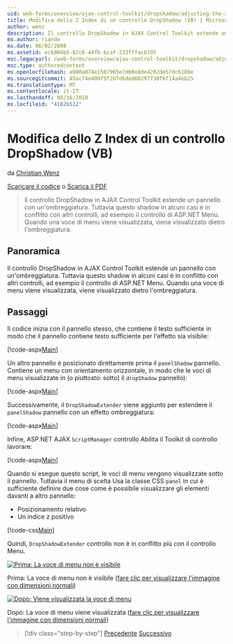 ```yaml
---
uid: web-forms/overview/ajax-control-toolkit/dropshadow/adjusting-the-z-index-of-a-dropshadow-vb
title: Modifica dello Z Index di un controllo DropShadow (VB) | Microsoft Docs
author: wenz
description: Il controllo DropShadow in AJAX Control Toolkit estende un pannello con un'ombreggiatura. Tuttavia questo shadow in alcuni casi è in conflitto con altri controlli, di programma...
ms.author: riande
ms.date: 06/02/2008
ms.assetid: ecb004b5-82c0-44fb-bcaf-233fffac6195
msc.legacyurl: /web-forms/overview/ajax-control-toolkit/dropshadow/adjusting-the-z-index-of-a-dropshadow-vb
msc.type: authoredcontent
ms.openlocfilehash: a900a074e1507965e7d60e8de4202de57dc6180e
ms.sourcegitcommit: 45ac74e400f9f2b7dbded66297730f6f14a4eb25
ms.translationtype: MT
ms.contentlocale: it-IT
ms.lasthandoff: 08/16/2018
ms.locfileid: "41826512"
---
```

<a name="adjusting-the-z-index-of-a-dropshadow-vb"></a>Modifica dello Z Index di un controllo DropShadow (VB)
====================
da [Christian Wenz](https://github.com/wenz)

[Scaricare il codice](http://download.microsoft.com/download/5/1/6/51652a81-500b-4f6b-88d3-617103e7941e/DropShadow1.vb.zip) o [Scarica il PDF](http://download.microsoft.com/download/b/6/a/b6ae89ee-df69-4c87-9bfb-ad1eb2b23373/dropshadow1VB.pdf)

> Il controllo DropShadow in AJAX Control Toolkit estende un pannello con un'ombreggiatura. Tuttavia questo shadow in alcuni casi è in conflitto con altri controlli, ad esempio il controllo di ASP.NET Menu. Quando una voce di menu viene visualizzata, viene visualizzato dietro l'ombreggiatura.


## <a name="overview"></a>Panoramica

Il controllo DropShadow in AJAX Control Toolkit estende un pannello con un'ombreggiatura. Tuttavia questo shadow in alcuni casi è in conflitto con altri controlli, ad esempio il controllo di ASP.NET Menu. Quando una voce di menu viene visualizzata, viene visualizzato dietro l'ombreggiatura.

## <a name="steps"></a>Passaggi

Il codice inizia con il pannello stesso, che contiene il testo sufficiente in modo che il pannello contiene testo sufficiente per l'effetto sia visibile:

[!code-aspx[Main](adjusting-the-z-index-of-a-dropshadow-vb/samples/sample1.aspx)]

Un altro pannello è posizionato direttamente prima il `panelShadow` pannello. Contiene un menu con orientamento orizzontale, in modo che le voci di menu visualizzate in (o piuttosto: sotto) il `dropShadow` pannello):

[!code-aspx[Main](adjusting-the-z-index-of-a-dropshadow-vb/samples/sample2.aspx)]

Successivamente, il `DropShadowExtender` viene aggiunto per estendere il `panelShadow` pannello con un effetto ombreggiatura:

[!code-aspx[Main](adjusting-the-z-index-of-a-dropshadow-vb/samples/sample3.aspx)]

Infine, ASP.NET AJAX `ScriptManager` controllo Abilita il Toolkit di controllo lavorare:

[!code-aspx[Main](adjusting-the-z-index-of-a-dropshadow-vb/samples/sample4.aspx)]

Quando si esegue questo script, le voci di menu vengono visualizzate sotto il pannello. Tuttavia il menu di scelta Usa la classe CSS `panel` in cui è sufficiente definire due cose come è possibile visualizzare gli elementi davanti a altro pannello:

- Posizionamento relativo
- Un indice z positivo

[!code-css[Main](adjusting-the-z-index-of-a-dropshadow-vb/samples/sample5.css)]

Quindi, `DropShadowExtender` controllo non è in conflitto più con il controllo Menu.


[![Prima: La voce di menu non è visibile](adjusting-the-z-index-of-a-dropshadow-vb/_static/image2.png)](adjusting-the-z-index-of-a-dropshadow-vb/_static/image1.png)

Prima: La voce di menu non è visibile ([fare clic per visualizzare l'immagine con dimensioni normali](adjusting-the-z-index-of-a-dropshadow-vb/_static/image3.png))


[![Dopo: Viene visualizzata la voce di menu](adjusting-the-z-index-of-a-dropshadow-vb/_static/image5.png)](adjusting-the-z-index-of-a-dropshadow-vb/_static/image4.png)

Dopo: La voce di menu viene visualizzata ([fare clic per visualizzare l'immagine con dimensioni normali](adjusting-the-z-index-of-a-dropshadow-vb/_static/image6.png))

> [!div class="step-by-step"]
> [Precedente](manipulating-dropshadow-properties-from-client-code-cs.md)
> [Successivo](manipulating-dropshadow-properties-from-client-code-vb.md)
